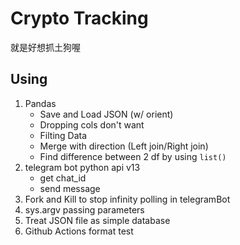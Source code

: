 # Crypto Tracking

就是好想抓土狗喔

## Using
1. Pandas
    * Save and Load JSON (w/ orient)
    * Dropping cols don't want
    * Filting Data
    * Merge with direction (Left join/Right join)
    * Find difference between 2 df by using `list()`
2. telegram bot python api v13
    * get chat_id
    * send message
3. Fork and Kill to stop infinity polling in telegramBot
4. sys.argv passing parameters
5. Treat JSON file as simple database
6. Github Actions format
test
